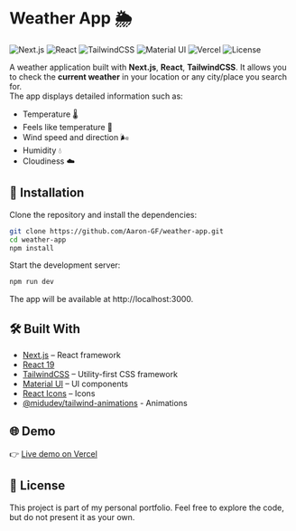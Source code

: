 # Weather App 🌦️

![Next.js](https://img.shields.io/badge/Next.js-000000?style=for-the-badge&logo=nextdotjs&logoColor=white)
![React](https://img.shields.io/badge/React-20232A?style=for-the-badge&logo=react&logoColor=61DAFB)
![TailwindCSS](https://img.shields.io/badge/Tailwind_CSS-38B2AC?style=for-the-badge&logo=tailwind-css&logoColor=white)
![Material UI](https://img.shields.io/badge/MUI-007FFF?style=for-the-badge&logo=mui&logoColor=white)
![Vercel](https://img.shields.io/badge/Vercel-000000?style=for-the-badge&logo=vercel&logoColor=white)
![License](https://img.shields.io/badge/License-MIT-green?style=for-the-badge)

A weather application built with **Next.js**, **React**, **TailwindCSS**. It allows you to check the **current weather** in your location or any city/place you search for.  
The app displays detailed information such as:  
- Temperature 🌡️  
- Feels like temperature 🤔  
- Wind speed and direction 🌬️  
- Humidity 💧  
- Cloudiness ☁️  


## 🚀 Installation

Clone the repository and install the dependencies:

```bash
git clone https://github.com/Aaron-GF/weather-app.git
cd weather-app
npm install
```

Start the development server:

```bash
npm run dev
```

The app will be available at http://localhost:3000.


## 🛠️ Built With

- [Next.js](https://nextjs.org/) – React framework
- [React 19](https://react.dev/)  
- [TailwindCSS](https://tailwindcss.com/) – Utility-first CSS framework
- [Material UI](https://mui.com/) – UI components
- [React Icons](https://react-icons.github.io/react-icons/) – Icons
- [@midudev/tailwind-animations](https://tailwindcss-animations.vercel.app/) - Animations


## 🌐 Demo

👉 [Live demo on Vercel](https://weather-app-twister.vercel.app/)


## 📄 License

This project is part of my personal portfolio.
Feel free to explore the code, but do not present it as your own.